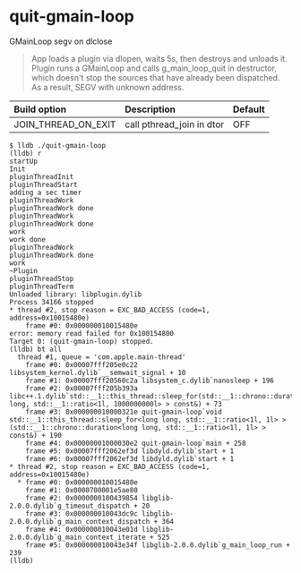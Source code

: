 # quit-gmain-loop

GMainLoop segv on dlclose

>App loads a plugin via dlopen, waits 5s, then destroys and unloads it.
Plugin runs a GMainLoop and calls g_main_loop_quit in destructor, which doesn't stop the sources that have already been dispatched.
As a result, SEGV with unknown address.

| Build option | Description | Default |
| :-------- | :-------- | :-------- |
| JOIN_THREAD_ON_EXIT | call pthread_join in dtor | OFF |

```shell script
$ lldb ./quit-gmain-loop
(lldb) r
startUp
Init
pluginThreadInit
pluginThreadStart
adding a sec timer
pluginThreadWork
pluginThreadWork done
pluginThreadWork
pluginThreadWork done
work
work done
pluginThreadWork
pluginThreadWork done
work
~Plugin
pluginThreadStop
pluginThreadTerm
Unloaded library: libplugin.dylib
Process 34166 stopped
* thread #2, stop reason = EXC_BAD_ACCESS (code=1, address=0x10015480e)
    frame #0: 0x000000010015480e
error: memory read failed for 0x100154800
Target 0: (quit-gmain-loop) stopped.
(lldb) bt all
  thread #1, queue = 'com.apple.main-thread'
    frame #0: 0x00007fff205e0c22 libsystem_kernel.dylib`__semwait_signal + 10
    frame #1: 0x00007fff20560c2a libsystem_c.dylib`nanosleep + 196
    frame #2: 0x00007fff205b393a libc++.1.dylib`std::__1::this_thread::sleep_for(std::__1::chrono::duration<long long, std::__1::ratio<1l, 1000000000l> > const&) + 73
    frame #3: 0x000000010000321e quit-gmain-loop`void std::__1::this_thread::sleep_for<long long, std::__1::ratio<1l, 1l> >(std::__1::chrono::duration<long long, std::__1::ratio<1l, 1l> > const&) + 190
    frame #4: 0x00000001000030e2 quit-gmain-loop`main + 258
    frame #5: 0x00007fff2062ef3d libdyld.dylib`start + 1
    frame #6: 0x00007fff2062ef3d libdyld.dylib`start + 1
* thread #2, stop reason = EXC_BAD_ACCESS (code=1, address=0x10015480e)
  * frame #0: 0x000000010015480e
    frame #1: 0x0000700001e5ae80
    frame #2: 0x0000000100439854 libglib-2.0.0.dylib`g_timeout_dispatch + 20
    frame #3: 0x000000010043dc9c libglib-2.0.0.dylib`g_main_context_dispatch + 364
    frame #4: 0x000000010043e01d libglib-2.0.0.dylib`g_main_context_iterate + 525
    frame #5: 0x000000010043e34f libglib-2.0.0.dylib`g_main_loop_run + 239
(lldb) 
```
